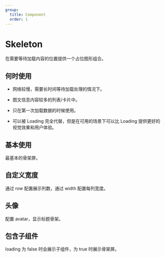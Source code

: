 ```yaml
---
group:
  title: Component
  order: 1
---
```


# Skeleton

在需要等待加载内容的位置提供一个占位图形组合。

## 何时使用

- 网络较慢，需要长时间等待加载处理的情况下。

- 图文信息内容较多的列表/卡片中。

- 只在第一次加载数据的时候使用。

- 可以被 Loading 完全代替，但是在可用的场景下可以比 Loading 提供更好的视觉效果和用户体验。

## 基本使用

最基本的骨架屏。
<code src="./document/basic.tsx"></code>

## 自定义宽度

通过 row 配置展示列数，通过 width 配置每列宽度。
<code src="./document/width.tsx"></code>

## 头像

配置 avatar，显示标题骨架。
<code src="./document/avatar.tsx"></code>

## 包含子组件

loading 为 false 时会展示子组件，为 true 时展示骨架屏。
<code src="./document/child.tsx"></code>
